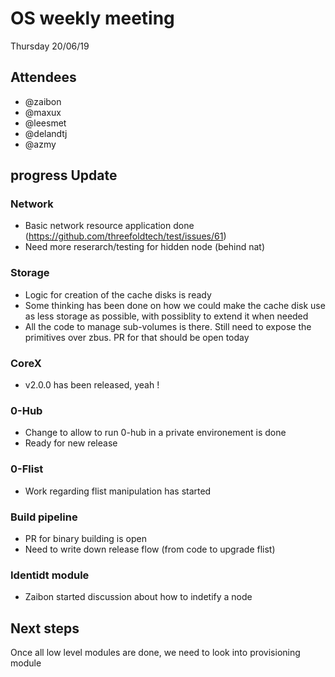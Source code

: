 # OS weekly meeting

Thursday 20/06/19

## Attendees

- @zaibon
- @maxux
- @leesmet
- @delandtj
- @azmy

## progress Update

### Network

- Basic network resource application done (https://github.com/threefoldtech/test/issues/61)
- Need more reserarch/testing for hidden node (behind nat)

### Storage

- Logic for creation of the cache disks is ready
- Some thinking has been done on how we could make the cache disk use as less storage as possible, with possiblity to extend it when needed
- All the code to manage sub-volumes is there. Still need to expose the primitives over zbus. PR for that should be open today

### CoreX

- v2.0.0 has been released, yeah !

### 0-Hub

- Change to allow to run 0-hub in a private environement is done
- Ready for new release

### 0-Flist

- Work regarding flist manipulation has started

### Build pipeline

- PR for binary building is open
- Need to write down release flow (from code to upgrade flist)

### Identidt module

- Zaibon started discussion about how to indetify a node

## Next steps

Once all low level modules are done, we need to look into provisioning module
